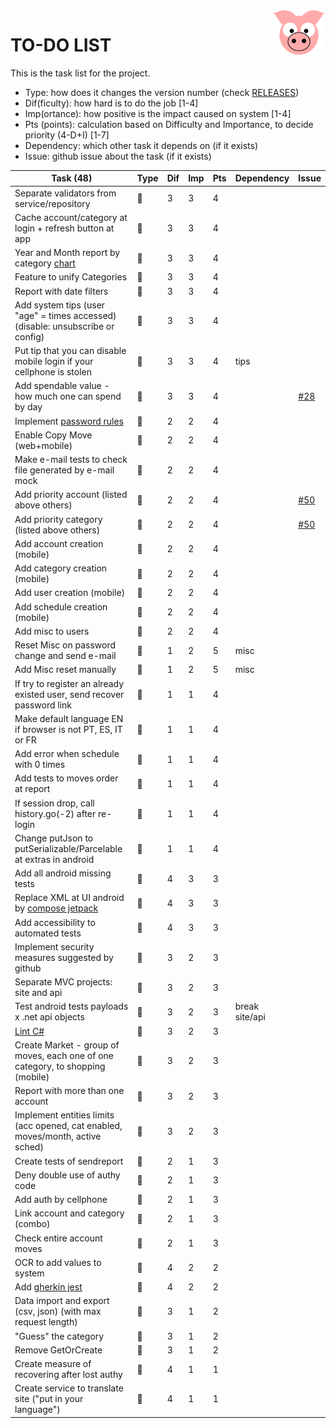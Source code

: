 <img src="../site/MVC/Assets/images/pig.svg" width="85" align="right"/>

# TO-DO LIST

This is the task list for the project.

- Type: how does it changes the version number (check [RELEASES](RELEASES.md))
- Dif(ficulty): how hard is to do the job \[1-4\]
- Imp(ortance): how positive is the impact caused on system \[1-4\]
- Pts (points): calculation based on Difficulty and Importance, to decide priority (4-D+I) \[1-7\]
- Dependency: which other task it depends on (if it exists)
- Issue: github issue about the task (if it exists)

| Task (48)                                                                      | Type     | Dif | Imp | Pts | Dependency     | Issue |
| ------------------------------------------------------------------------------ | -------- | --- | --- | --- | -------------- | ----- |
| Separate validators from service/repository                                    | :ant:    |  3  |  3  |  4  |                |       |
| Cache account/category at login + refresh button at app                        | :whale:  |  3  |  3  |  4  |                |       |
| Year and Month report by category [chart]                                      | :whale:  |  3  |  3  |  4  |                |       |
| Feature to unify Categories                                                    | :whale:  |  3  |  3  |  4  |                |       |
| Report with date filters                                                       | :whale:  |  3  |  3  |  4  |                |       |
| Add system tips (user "age" = times accessed) (disable: unsubscribe or config) | :whale:  |  3  |  3  |  4  |                |       |
| Put tip that you can disable mobile login if your cellphone is stolen          | :sheep:  |  3  |  3  |  4  | tips           |       |
| Add spendable value - how much one can spend by day                            | :whale:  |  3  |  3  |  4  |                | [#28] |
| Implement [password rules]                                                     | :sheep:  |  2  |  2  |  4  |                |       |
| Enable Copy Move (web+mobile)                                                  | :whale:  |  2  |  2  |  4  |                |       |
| Make e-mail tests to check file generated by e-mail mock                       | :ant:    |  2  |  2  |  4  |                |       |
| Add priority account (listed above others)                                     | :sheep:  |  2  |  2  |  4  |                | [#50] |
| Add priority category (listed above others)                                    | :sheep:  |  2  |  2  |  4  |                | [#50] |
| Add account creation (mobile)                                                  | :whale:  |  2  |  2  |  4  |                |       |
| Add category creation (mobile)                                                 | :whale:  |  2  |  2  |  4  |                |       |
| Add user creation (mobile)                                                     | :whale:  |  2  |  2  |  4  |                |       |
| Add schedule creation (mobile)                                                 | :sheep:  |  2  |  2  |  4  |                |       |
| Add misc to users                                                              | :dragon: |  2  |  2  |  4  |                |       |
| Reset Misc on password change and send e-mail                                  | :sheep:  |  1  |  2  |  5  | misc           |       |
| Add Misc reset manually                                                        | :sheep:  |  1  |  2  |  5  | misc           |       |
| If try to register an already existed user, send recover password link         | :sheep:  |  1  |  1  |  4  |                |       |
| Make default language EN if browser is not PT, ES, IT or FR                    | :sheep:  |  1  |  1  |  4  |                |       |
| Add error when schedule with 0 times                                           | :ant:    |  1  |  1  |  4  |                |       |
| Add tests to moves order at report                                             | :ant:    |  1  |  1  |  4  |                |       |
| If session drop, call history.go(-2) after re-login                            | :sheep:  |  1  |  1  |  4  |                |       |
| Change putJson to putSerializable/Parcelable at extras in android              | :ant:    |  1  |  1  |  4  |                |       |
| Add all android missing tests                                                  | :ant:    |  4  |  3  |  3  |                |       |
| Replace XML at UI android by [compose jetpack]                                 | :ant:    |  4  |  3  |  3  |                |       |
| Add accessibility to automated tests                                           | :ant:    |  4  |  3  |  3  |                |       |
| Implement security measures suggested by github                                | :ant:    |  3  |  2  |  3  |                |       |
| Separate MVC projects: site and api                                            | :ant:    |  3  |  2  |  3  |                |       |
| Test android tests payloads x .net api objects                                 | :ant:    |  3  |  2  |  3  | break site/api |       |
| [Lint C#]                                                                      | :ant:    |  3  |  2  |  3  |                |       |
| Create Market - group of moves, each one of one category, to shopping (mobile) | :whale:  |  3  |  2  |  3  |                |       |
| Report with more than one account                                              | :whale:  |  3  |  2  |  3  |                |       |
| Implement entities limits (acc opened, cat enabled, moves/month, active sched) | :dragon: |  3  |  2  |  3  |                |       |
| Create tests of sendreport                                                     | :ant:    |  2  |  1  |  3  |                |       |
| Deny double use of authy code                                                  | :sheep:  |  2  |  1  |  3  |                |       |
| Add auth by cellphone                                                          | :whale:  |  2  |  1  |  3  |                |       |
| Link account and category (combo)                                              | :sheep:  |  2  |  1  |  3  |                |       |
| Check entire account moves                                                     | :whale:  |  2  |  1  |  3  |                |       |
| OCR to add values to system                                                    | :dragon: |  4  |  2  |  2  |                |       |
| Add [gherkin jest]                                                             | :ant:    |  4  |  2  |  2  |                |       |
| Data import and export (csv, json) (with max request length)                   | :dragon: |  3  |  1  |  2  |                |       |
| "Guess" the category                                                           | :sheep:  |  3  |  1  |  2  |                |       |
| Remove GetOrCreate                                                             | :ant:    |  3  |  1  |  2  |                |       |
| Create measure of recovering after lost authy                                  | :sheep:  |  4  |  1  |  1  |                |       |
| Create service to translate site ("put in your language")                      | :dragon: |  4  |  1  |  1  |                |       |

[compose jetpack]: https://medium.com/@nglauber/jetpack-compose-o-framework-de-ui-do-android-para-os-pr%C3%B3ximos-10-anos-e19adf28e57e
[password rules]: https://cheatsheetseries.owasp.org/cheatsheets/Authentication_Cheat_Sheet.html#implement-proper-password-strength-controls
[gherkin jest]: https://www.npmjs.com/package/gherkin-jest
[Lint C#]: https://medium.com/@michaelparkerdev/linting-c-in-2019-stylecop-sonar-resharper-and-roslyn-73e88af57ebd
[chart]: https://www.highcharts.com/demo/pie-legend
[#28]: https://github.com/darakeon/dfm/issues/28
[#50]: https://github.com/darakeon/dfm/issues/50
